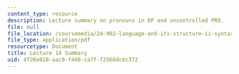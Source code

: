 ```yaml
---
content_type: resource
description: Lecture summary on pronouns in DP and uncontrolled PRO.
file: null
file_location: /coursemedia/24-902-language-and-its-structure-ii-syntax-fall-2003/4f20a928aac9f440ca7ff2568dc6c372_ln14_16_nov.pdf
file_type: application/pdf
resourcetype: Document
title: Lecture 14 Summary
uid: 4f20a928-aac9-f440-ca7f-f2568dc6c372
---
```

